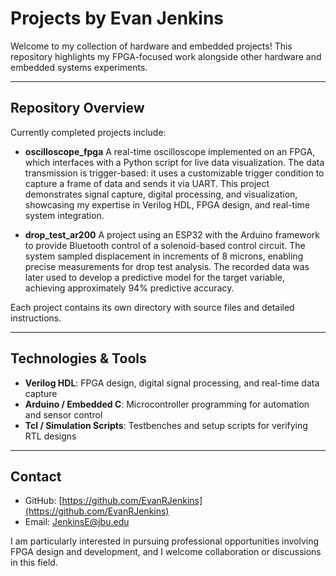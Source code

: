 # Projects by Evan Jenkins

Welcome to my collection of hardware and embedded projects! This repository highlights my FPGA-focused work alongside other hardware and embedded systems experiments.

---

## Repository Overview

Currently completed projects include:

* **oscilloscope\_fpga**
  A real-time oscilloscope implemented on an FPGA, which interfaces with a Python script for live data visualization. The data transmission is trigger-based: it uses a customizable trigger condition to capture a frame of data and sends it via UART. This project demonstrates signal capture, digital processing, and visualization, showcasing my expertise in Verilog HDL, FPGA design, and real-time system integration.

* **drop\_test\_ar200**
  A project using an ESP32 with the Arduino framework to provide Bluetooth control of a solenoid-based control circuit. The system sampled displacement in increments of 8 microns, enabling precise measurements for drop test analysis. The recorded data was later used to develop a predictive model for the target variable, achieving approximately 94% predictive accuracy.

Each project contains its own directory with source files and detailed instructions.

---

## Technologies & Tools

* **Verilog HDL**: FPGA design, digital signal processing, and real-time data capture
* **Arduino / Embedded C**: Microcontroller programming for automation and sensor control
* **Tcl / Simulation Scripts**: Testbenches and setup scripts for verifying RTL designs

---

## Contact

* GitHub: [https://github.com/EvanRJenkins](https://github.com/EvanRJenkins)
* Email: [JenkinsE@jbu.edu](mailto:JenkinsE@jbu.edu)

I am particularly interested in pursuing professional opportunities involving FPGA design and development, and I welcome collaboration or discussions in this field.
